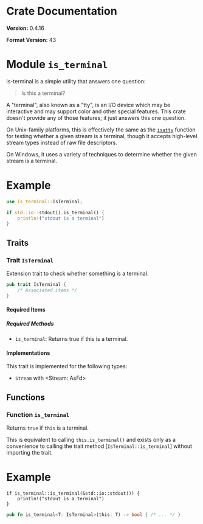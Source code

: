 # Crate Documentation

**Version:** 0.4.16

**Format Version:** 43

# Module `is_terminal`

is-terminal is a simple utility that answers one question:

> Is this a terminal?

A "terminal", also known as a "tty", is an I/O device which may be
interactive and may support color and other special features. This crate
doesn't provide any of those features; it just answers this one question.

On Unix-family platforms, this is effectively the same as the [`isatty`]
function for testing whether a given stream is a terminal, though it
accepts high-level stream types instead of raw file descriptors.

On Windows, it uses a variety of techniques to determine whether the
given stream is a terminal.

# Example

```rust
use is_terminal::IsTerminal;

if std::io::stdout().is_terminal() {
    println!("stdout is a terminal")
}
```

[`isatty`]: https://man7.org/linux/man-pages/man3/isatty.3.html

## Traits

### Trait `IsTerminal`

Extension trait to check whether something is a terminal.

```rust
pub trait IsTerminal {
    /* Associated items */
}
```

#### Required Items

##### Required Methods

- `is_terminal`: Returns true if this is a terminal.

#### Implementations

This trait is implemented for the following types:

- `Stream` with <Stream: AsFd>

## Functions

### Function `is_terminal`

Returns `true` if `this` is a terminal.

This is equivalent to calling `this.is_terminal()` and exists only as a
convenience to calling the trait method [`IsTerminal::is_terminal`]
without importing the trait.

# Example

```
if is_terminal::is_terminal(&std::io::stdout()) {
    println!("stdout is a terminal")
}
```

```rust
pub fn is_terminal<T: IsTerminal>(this: T) -> bool { /* ... */ }
```

